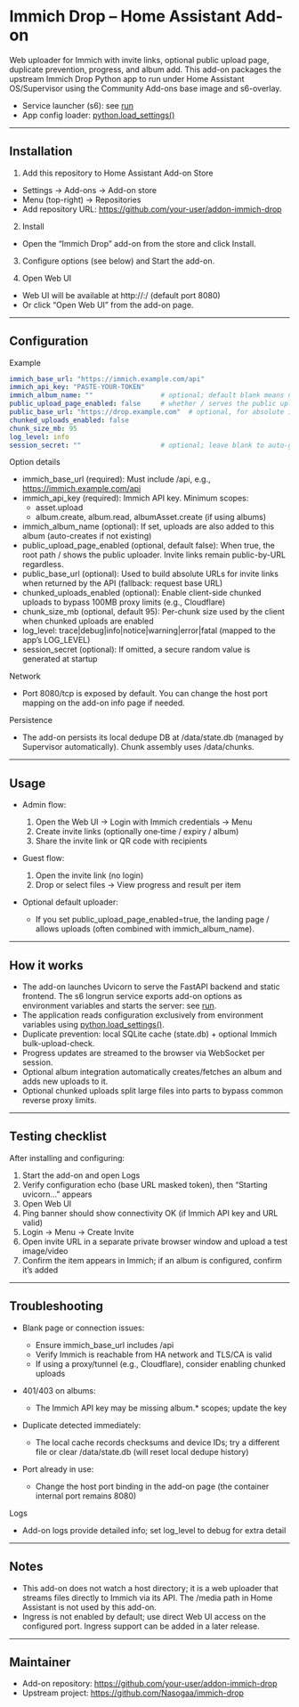 # Immich Drop – Home Assistant Add-on

Web uploader for Immich with invite links, optional public upload page, duplicate prevention, progress, and album add. This add-on packages the upstream Immich Drop Python app to run under Home Assistant OS/Supervisor using the Community Add-ons base image and s6-overlay.

- Service launcher (s6): see [run](immich-drop/rootfs/etc/s6-overlay/s6-rc.d/immich-drop/run:1)
- App config loader: [python.load_settings()](immich-drop-master/app/config.py:33)

---

## Installation

1) Add this repository to Home Assistant Add-on Store
- Settings → Add-ons → Add-on store
- Menu (top-right) → Repositories
- Add repository URL: https://github.com/your-user/addon-immich-drop

2) Install
- Open the “Immich Drop” add-on from the store and click Install.

3) Configure options (see below) and Start the add-on.

4) Open Web UI
- Web UI will be available at http://<home-assistant-host>:<port>/ (default port 8080)
- Or click “Open Web UI” from the add-on page.

---

## Configuration

Example

```yaml
immich_base_url: "https://immich.example.com/api"
immich_api_key: "PASTE-YOUR-TOKEN"
immich_album_name: ""                 # optional; default blank means no album
public_upload_page_enabled: false     # whether / serves the public uploader; /invite/* always public-by-URL
public_base_url: "https://drop.example.com"  # optional, for absolute invite URLs
chunked_uploads_enabled: false
chunk_size_mb: 95
log_level: info
session_secret: ""                    # optional; leave blank to auto-generate
```

Option details
- immich_base_url (required): Must include /api, e.g., https://immich.example.com/api
- immich_api_key (required): Immich API key. Minimum scopes:
  - asset.upload
  - album.create, album.read, albumAsset.create (if using albums)
- immich_album_name (optional): If set, uploads are also added to this album (auto-creates if not existing)
- public_upload_page_enabled (optional, default false): When true, the root path / shows the public uploader. Invite links remain public-by-URL regardless.
- public_base_url (optional): Used to build absolute URLs for invite links when returned by the API (fallback: request base URL)
- chunked_uploads_enabled (optional): Enable client-side chunked uploads to bypass 100MB proxy limits (e.g., Cloudflare)
- chunk_size_mb (optional, default 95): Per-chunk size used by the client when chunked uploads are enabled
- log_level: trace|debug|info|notice|warning|error|fatal (mapped to the app’s LOG_LEVEL)
- session_secret (optional): If omitted, a secure random value is generated at startup

Network
- Port 8080/tcp is exposed by default. You can change the host port mapping on the add-on info page if needed.

Persistence
- The add-on persists its local dedupe DB at /data/state.db (managed by Supervisor automatically). Chunk assembly uses /data/chunks.

---

## Usage

- Admin flow:
  1. Open the Web UI → Login with Immich credentials → Menu
  2. Create invite links (optionally one‑time / expiry / album)
  3. Share the invite link or QR code with recipients

- Guest flow:
  1. Open the invite link (no login)
  2. Drop or select files → View progress and result per item

- Optional default uploader:
  - If you set public_upload_page_enabled=true, the landing page / allows uploads (often combined with immich_album_name).

---

## How it works

- The add-on launches Uvicorn to serve the FastAPI backend and static frontend. The s6 longrun service exports add-on options as environment variables and starts the server: see [run](immich-drop/rootfs/etc/s6-overlay/s6-rc.d/immich-drop/run:1).
- The application reads configuration exclusively from environment variables using [python.load_settings()](immich-drop-master/app/config.py:33).
- Duplicate prevention: local SQLite cache (state.db) + optional Immich bulk-upload-check.
- Progress updates are streamed to the browser via WebSocket per session.
- Optional album integration automatically creates/fetches an album and adds new uploads to it.
- Optional chunked uploads split large files into parts to bypass common reverse proxy limits.

---

## Testing checklist

After installing and configuring:
1) Start the add-on and open Logs
2) Verify configuration echo (base URL masked token), then “Starting uvicorn…” appears
3) Open Web UI
4) Ping banner should show connectivity OK (if Immich API key and URL valid)
5) Login → Menu → Create Invite
6) Open invite URL in a separate private browser window and upload a test image/video
7) Confirm the item appears in Immich; if an album is configured, confirm it’s added

---

## Troubleshooting

- Blank page or connection issues:
  - Ensure immich_base_url includes /api
  - Verify Immich is reachable from HA network and TLS/CA is valid
  - If using a proxy/tunnel (e.g., Cloudflare), consider enabling chunked uploads

- 401/403 on albums:
  - The Immich API key may be missing album.* scopes; update the key

- Duplicate detected immediately:
  - The local cache records checksums and device IDs; try a different file or clear /data/state.db (will reset local dedupe history)

- Port already in use:
  - Change the host port binding in the add-on page (the container internal port remains 8080)

Logs
- Add-on logs provide detailed info; set log_level to debug for extra detail

---

## Notes

- This add-on does not watch a host directory; it is a web uploader that streams files directly to Immich via its API. The /media path in Home Assistant is not used by this add-on.
- Ingress is not enabled by default; use direct Web UI access on the configured port. Ingress support can be added in a later release.

---

## Maintainer

- Add-on repository: https://github.com/your-user/addon-immich-drop
- Upstream project: https://github.com/Nasogaa/immich-drop